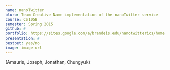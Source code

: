 ```yaml
---
name: nanoTwitter
blurb: Team Creative Name implementation of the nanoTwitter service
course: CS105B
semester: Spring 2015
github: #
portfolio: https://sites.google.com/a/brandeis.edu/nanotwitterics/home
presentation: #
bestbet: yes/no
image: image url
---
```

<Insert Creative Name> (Amauris, Joseph, Jonathan, Chungyuk)
